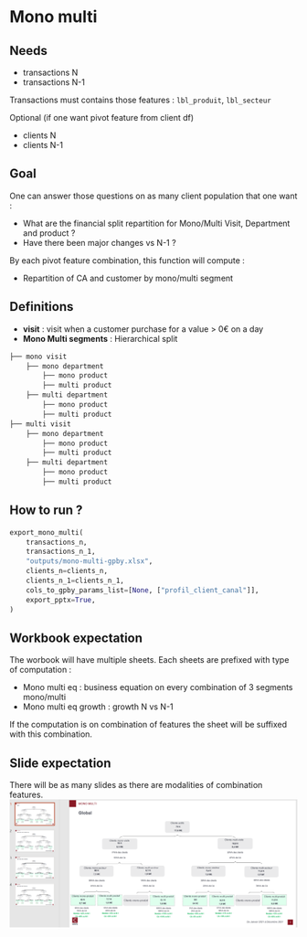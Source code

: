 # Mono multi

## Needs

- transactions N
- transactions N-1

Transactions must contains those features : `lbl_produit`, `lbl_secteur`

Optional (if one want pivot feature from client df)
- clients N
- clients N-1

## Goal

One can answer those questions on as many client population that one want :

* What are the financial split repartition for Mono/Multi Visit, Department and product ?
* Have there been major changes vs N-1 ?

By each pivot feature combination, this function will compute :
- Repartition of CA and customer by mono/multi segment

## Definitions


* **visit** : visit when a customer purchase for a value > 0€ on a day
* **Mono Multi segments** : Hierarchical split

```bash
├── mono visit
    ├── mono department
        ├── mono product
        ├── multi product
    ├── multi department
        ├── mono product
        ├── multi product
├── multi visit
    ├── mono department
        ├── mono product
        ├── multi product
    ├── multi department
        ├── mono product
        ├── multi product
```

## How to run ?

```python
export_mono_multi(
    transactions_n,
    transactions_n_1,
    "outputs/mono-multi-gpby.xlsx",
    clients_n=clients_n,
    clients_n_1=clients_n_1,
    cols_to_gpby_params_list=[None, ["profil_client_canal"]],
    export_pptx=True,
)
```

## Workbook expectation

The worbook will have multiple sheets. Each sheets are prefixed with type of computation :
- Mono multi eq : business equation on every combination of 3 segments mono/multi
- Mono multi eq growth : growth N vs N-1

If the computation is on combination of features the sheet will be suffixed with this combination.

## Slide expectation

There will be as many slides as there are modalities of combination features.
![Mono multi](../images/mono-multi-pptx.PNG)
